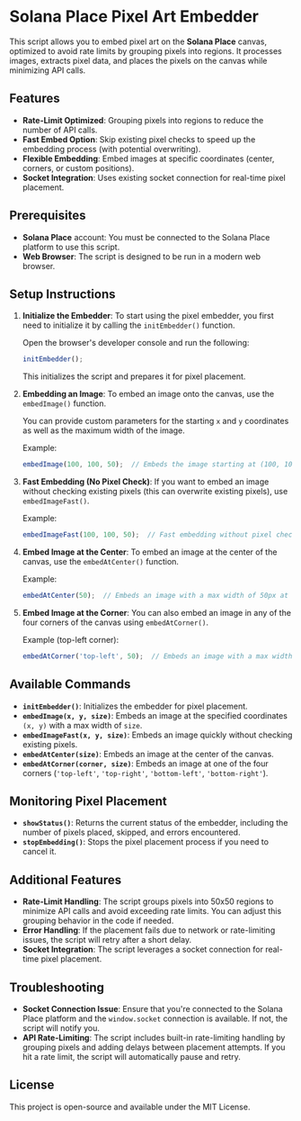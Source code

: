 # Solana Place Pixel Art Embedder

This script allows you to embed pixel art on the **Solana Place** canvas, optimized to avoid rate limits by grouping pixels into regions. It processes images, extracts pixel data, and places the pixels on the canvas while minimizing API calls.

## Features

- **Rate-Limit Optimized**: Grouping pixels into regions to reduce the number of API calls.
- **Fast Embed Option**: Skip existing pixel checks to speed up the embedding process (with potential overwriting).
- **Flexible Embedding**: Embed images at specific coordinates (center, corners, or custom positions).
- **Socket Integration**: Uses existing socket connection for real-time pixel placement.

## Prerequisites

- **Solana Place** account: You must be connected to the Solana Place platform to use this script.
- **Web Browser**: The script is designed to be run in a modern web browser.

## Setup Instructions

1. **Initialize the Embedder**:
   To start using the pixel embedder, you first need to initialize it by calling the `initEmbedder()` function.
   
   Open the browser's developer console and run the following:

   ```javascript
   initEmbedder();
   ```

   This initializes the script and prepares it for pixel placement.

2. **Embedding an Image**:
   To embed an image onto the canvas, use the `embedImage()` function.

   You can provide custom parameters for the starting `x` and `y` coordinates as well as the maximum width of the image.

   Example:
   ```javascript
   embedImage(100, 100, 50);  // Embeds the image starting at (100, 100) with a max width of 50px.
   ```

3. **Fast Embedding (No Pixel Check)**:
   If you want to embed an image without checking existing pixels (this can overwrite existing pixels), use `embedImageFast()`.

   Example:
   ```javascript
   embedImageFast(100, 100, 50);  // Fast embedding without pixel checks.
   ```

4. **Embed Image at the Center**:
   To embed an image at the center of the canvas, use the `embedAtCenter()` function.

   Example:
   ```javascript
   embedAtCenter(50);  // Embeds an image with a max width of 50px at the center.
   ```

5. **Embed Image at the Corner**:
   You can also embed an image in any of the four corners of the canvas using `embedAtCorner()`.

   Example (top-left corner):
   ```javascript
   embedAtCorner('top-left', 50);  // Embeds an image with a max width of 50px at the top-left corner.
   ```

## Available Commands

- **`initEmbedder()`**: Initializes the embedder for pixel placement.
- **`embedImage(x, y, size)`**: Embeds an image at the specified coordinates `(x, y)` with a max width of `size`.
- **`embedImageFast(x, y, size)`**: Embeds an image quickly without checking existing pixels.
- **`embedAtCenter(size)`**: Embeds an image at the center of the canvas.
- **`embedAtCorner(corner, size)`**: Embeds an image at one of the four corners (`'top-left'`, `'top-right'`, `'bottom-left'`, `'bottom-right'`).

## Monitoring Pixel Placement

- **`showStatus()`**: Returns the current status of the embedder, including the number of pixels placed, skipped, and errors encountered.
- **`stopEmbedding()`**: Stops the pixel placement process if you need to cancel it.

## Additional Features

- **Rate-Limit Handling**: The script groups pixels into 50x50 regions to minimize API calls and avoid exceeding rate limits. You can adjust this grouping behavior in the code if needed.
- **Error Handling**: If the placement fails due to network or rate-limiting issues, the script will retry after a short delay.
- **Socket Integration**: The script leverages a socket connection for real-time pixel placement.

## Troubleshooting

- **Socket Connection Issue**: Ensure that you're connected to the Solana Place platform and the `window.socket` connection is available. If not, the script will notify you.
- **API Rate-Limiting**: The script includes built-in rate-limiting handling by grouping pixels and adding delays between placement attempts. If you hit a rate limit, the script will automatically pause and retry.
  
## License

This project is open-source and available under the MIT License.
